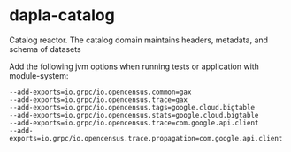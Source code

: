 # dapla-catalog
Catalog reactor. The catalog domain maintains headers, metadata, and schema of datasets

Add the following jvm options when running tests or application with module-system:
```
--add-exports=io.grpc/io.opencensus.common=gax
--add-exports=io.grpc/io.opencensus.trace=gax
--add-exports=io.grpc/io.opencensus.tags=google.cloud.bigtable
--add-exports=io.grpc/io.opencensus.stats=google.cloud.bigtable
--add-exports=io.grpc/io.opencensus.trace=com.google.api.client
--add-exports=io.grpc/io.opencensus.trace.propagation=com.google.api.client
```

